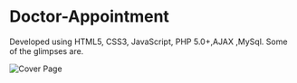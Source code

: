 # Doctor-Appointment
Developed using HTML5, CSS3, JavaScript, PHP 5.0+,AJAX ,MySql.
Some of the glimpses are.

![Cover Page](https://github.com/ShouvikGhosh2/appointment/assets/130725715/40c3d86c-ee81-4e33-820c-2796b7c4551c)

